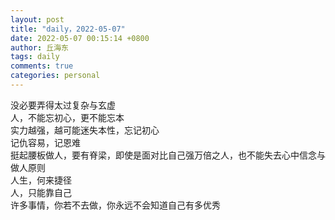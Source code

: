 ```yaml
---
layout: post
title: "daily，2022-05-07"
date: 2022-05-07 00:15:14 +0800
author: 丘海东 
tags: daily
comments: true
categories: personal
---
```

没必要弄得太过复杂与玄虚  
人，不能忘初心，更不能忘本  
实力越强，越可能迷失本性，忘记初心  
记仇容易，记恩难  
挺起腰板做人，要有脊梁，即使是面对比自己强万倍之人，也不能失去心中信念与做人原则  
人生，何来捷径  
 人，只能靠自己  
 许多事情，你若不去做，你永远不会知道自己有多优秀
